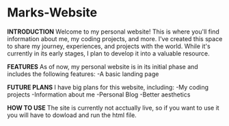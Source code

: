 # Marks-Website

**INTRODUCTION**
Welcome to my personal website! This is where you'll find information about me, my coding projects, and more. I've created this space to share my journey, experiences, and projects with the world. While it's currently in its early stages, I plan to develop it into a valuable resource.

**FEATURES**
As of now, my personal website is in its initial phase and includes the following features:
-A basic landing page

**FUTURE PLANS**
I have big plans for this website, including:
-My coding projects 
-Information about me
-Personal Blog
-Better aesthetics

**HOW TO USE**
The site is currently not acctually live, so if you want to use it you will have to dowload and run the html file.
